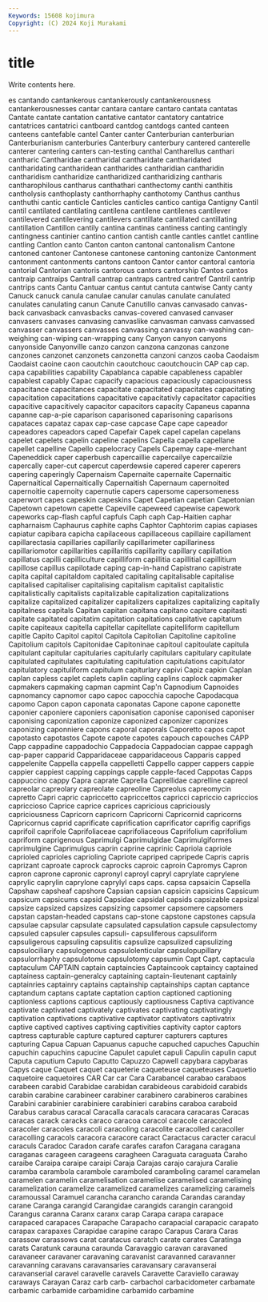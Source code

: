 ```yaml
---
Keywords: 15608 kojimura
Copyright: (C) 2024 Koji Murakami
---
```


# title

Write contents here.



es cantando cantankerous cantankerously
cantankerousness cantankerousnesses cantar cantara cantare cantaro cantata cantatas Cantate cantate
cantation cantative cantator cantatory cantatrice cantatrices cantatrici cantboard cantdog cantdogs
canted canteen canteens cantefable cantel Canter canter Canterburian canterburian Canterburianism
canterburies Canterbury canterbury cantered canterelle canterer cantering canters can-testing canthal
Cantharellus canthari cantharic Cantharidae cantharidal cantharidate cantharidated cantharidating cantharidean cantharides
cantharidian cantharidin cantharidism cantharidize cantharidized cantharidizing cantharis cantharophilous cantharus canthathari
canthectomy canthi canthitis cantholysis canthoplasty canthorrhaphy canthotomy Canthus canthus canthuthi
cantic canticle Canticles canticles cantico cantiga Cantigny Cantil cantil cantilated
cantilating cantilena cantilene cantilenes cantilever cantilevered cantilevering cantilevers cantillate cantillated
cantillating cantillation Cantillon cantily cantina cantinas cantiness canting cantingly cantingness
cantinier cantino cantion cantish cantle cantles cantlet cantline cantling Cantlon
canto Canton canton cantonal cantonalism Cantone cantoned cantoner Cantonese cantonese
cantoning cantonize Cantonment cantonment cantonments cantons cantoon Cantor cantor cantoral
cantoria cantorial Cantorian cantoris cantorous cantors cantorship Cantos cantos cantraip
cantraips Cantrall cantrap cantraps cantred cantref Cantril cantrip cantrips cants
Cantu Cantuar cantus cantut cantuta cantwise Canty canty Canuck canuck
canula canulae canular canulas canulate canulated canulates canulating canun Canute
Canutillo canvas canvasado canvas-back canvasback canvasbacks canvas-covered canvased canvaser canvasers
canvases canvasing canvaslike canvasman canvass canvassed canvasser canvassers canvasses canvassing
canvassy can-washing can-weighing can-wiping can-wrapping cany Canyon canyon canyons canyonside
Canyonville canzo canzon canzona canzonas canzone canzones canzonet canzonets canzonetta
canzoni canzos caoba Caodaism Caodaist caoine caon caoutchin caoutchouc caoutchoucin
CAP cap cap. capa capabilities capability Capablanca capable capableness capabler
capablest capably Capac capacify capacious capaciously capaciousness capacitance capacitances capacitate
capacitated capacitates capacitating capacitation capacitations capacitative capacitativly capacitator capacities capacitive
capacitively capacitor capacitors capacity Capaneus capanna capanne cap-a-pie caparison caparisoned
caparisoning caparisons capataces capataz capax cap-case capcase Cape cape capeador
capeadores capeadors caped Capefair Capek capel capelan capelans capelet capelets
capelin capeline capelins Capella capella capellane capellet capelline Capello capelocracy
Capels Capemay cape-merchant Capeneddick caper caperbush capercaillie capercailye capercailzie capercally
caper-cut capercut caperdewsie capered caperer caperers capering caperingly Capernaism Capernaite
capernaite Capernaitic Capernaitical Capernaitically Capernaitish Capernaum capernoited capernoitie capernoity capernutie
capers capersome capersomeness caperwort capes capeskin capeskins Capet Capetian capetian
Capetonian Capetown capetown capette Capeville capeweed capewise capework capeworks cap-flash
capful capfuls Caph caph Cap-Haitien caphar capharnaism Caphaurus caphite caphs
Caphtor Caphtorim capias capiases capiatur capibara capicha capilaceous capillaceous capillaire
capillament capillarectasia capillaries capillarily capillarimeter capillariness capillariomotor capillarities capillaritis capillarity
capillary capillation capillatus capilli capilliculture capilliform capillitia capillitial capillitium capillose
capillus capilotade caping cap-in-hand Capistrano capistrate capita capital capitaldom capitaled
capitaling capitalisable capitalise capitalised capitaliser capitalising capitalism capitalist capitalistic capitalistically
capitalists capitalizable capitalization capitalizations capitalize capitalized capitalizer capitalizers capitalizes capitalizing
capitally capitalness capitals Capitan capitan capitana capitano capitare capitasti capitate
capitated capitatim capitation capitations capitative capitatum capite capiteaux capitella capitellar
capitellate capitelliform capitellum capitle Capito Capitol capitol Capitola Capitolian Capitoline
capitoline Capitolium capitols Capitonidae Capitoninae capitoul capitoulate capitula capitulant capitular
capitularies capitularly capitulars capitulary capitulate capitulated capitulates capitulating capitulation capitulations
capitulator capitulatory capituliform capitulum capiturlary capivi Capiz capkin Caplan caplan
capless caplet caplets caplin capling caplins caplock capmaker capmakers capmaking
capman capmint Cap'n Capnodium Capnoides capnomancy capnomor capo capoc capocchia
capoche Capodacqua capomo Capon capon caponata caponatas Capone capone caponette
caponier caponiere caponiers caponisation caponise caponised caponiser caponising caponization caponize
caponized caponizer caponizes caponizing caponniere capons caporal caporals Caporetto capos
capot capotasto capotastos Capote capote capotes capouch capouches CAPP Capp
cappadine cappadochio Cappadocia Cappadocian cappae cappagh cap-paper capparid Capparidaceae capparidaceous
Capparis capped cappelenite Cappella cappella cappelletti Cappello capper cappers cappie
cappier cappiest capping cappings capple capple-faced Cappotas Capps cappuccino cappy
Capra caprate Caprella Caprellidae caprelline capreol capreolar capreolary capreolate capreoline
Capreolus capreomycin capretto Capri capric capriccetto capriccettos capricci capriccio capriccios
capriccioso Caprice caprice caprices capricious capriciously capriciousness Capricorn capricorn Capricorni
Capricornid capricorns Capricornus caprid caprificate caprification caprificator caprifig caprifigs caprifoil
caprifole Caprifoliaceae caprifoliaceous Caprifolium caprifolium capriform caprigenous Caprimulgi Caprimulgidae Caprimulgiformes
caprimulgine Caprimulgus caprin caprine caprinic Capriola capriole caprioled caprioles caprioling
Capriote capriped capripede Capris capris caprizant caproate caprock caprocks caproic
caproin Capromys Capron capron caprone capronic capronyl caproyl capryl caprylate
caprylene caprylic caprylin caprylone caprylyl caps caps. capsa capsaicin Capsella
Capshaw capsheaf capshore Capsian capsian capsicin capsicins Capsicum capsicum capsicums
capsid Capsidae capsidal capsids capsizable capsizal capsize capsized capsizes capsizing
capsomer capsomere capsomers capstan capstan-headed capstans cap-stone capstone capstones capsula
capsulae capsular capsulate capsulated capsulation capsule capsulectomy capsuled capsuler capsules
capsuli- capsuliferous capsuliform capsuligerous capsuling capsulitis capsulize capsulized capsulizing capsulociliary
capsulogenous capsulolenticular capsulopupillary capsulorrhaphy capsulotome capsulotomy capsumin Capt Capt. captacula
captaculum CAPTAIN captain captaincies Captaincook captaincy captained captainess captain-generalcy captaining
captain-lieutenant captainly captainries captainry captains captainship captainships captan captance captandum
captans captate captation caption captioned captioning captionless captions captious captiously
captiousness Captiva captivance captivate captivated captivately captivates captivating captivatingly captivation
captivations captivative captivator captivators captivatrix captive captived captives captiving captivities
captivity captor captors captress capturable capture captured capturer capturers captures
capturing Capua Capuan Capuanus capuche capuched capuches Capuchin capuchin capuchins
capucine Capulet capulet capuli Capulin capulin caput Caputa caputium Caputo
Caputto Capuzzo Capwell capybara capybaras Capys caque Caquet caquet caqueterie
caqueteuse caqueteuses Caquetio caquetoire caquetoires CAR Car car Cara Carabancel
carabao carabaos carabeen carabid Carabidae carabidan carabideous carabidoid carabids carabin
carabine carabineer carabiner carabinero carabineros carabines Carabini carabinier carabiniere carabinieri
carabins caraboa caraboid Carabus carabus caracal Caracalla caracals caracara caracaras
Caracas caracas carack caracks caraco caracoa caracol caracole caracoled caracoler
caracoles caracoli caracoling caracolite caracolled caracoller caracolling caracols caracora caracore
caract Caractacus caracter caracul caraculs Caradoc Caradon carafe carafes carafon
Caragana caragana caraganas carageen carageens caragheen Caraguata caraguata Caraho caraibe
Caraipa caraipe caraipi Caraja Carajas carajo carajura Caralie caramba carambola
carambole caramboled caramboling caramel caramelan caramelen caramelin caramelisation caramelise caramelised
caramelising caramelization caramelize caramelized caramelizes caramelizing caramels caramoussal Caramuel carancha
carancho caranda Carandas caranday carane Caranga carangid Carangidae carangids carangin
carangoid Carangus caranna Caranx caranx carap Carapa carapa carapace carapaced
carapaces Carapache Carapacho carapacial carapacic carapato carapax carapaxes Carapidae carapine
carapo Carapus Carara Caras carassow carassows carat caratacus caratch carate
carates Caratinga carats Caratunk carauna caraunda Caravaggio caravan caravaned caravaneer
caravaner caravaning caravanist caravanned caravanner caravanning caravans caravansaries caravansary caravanserai
caravanserial caravel caravelle caravels Caravette Caraviello caraway caraways Carayan Caraz
carb carb- carbachol carbacidometer carbamate carbamic carbamide carbamidine carbamido carbamine
